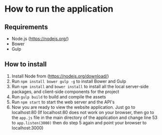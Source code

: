 # How to run the application
## Requirements
* Node.js (https://nodejs.org/)
* Bower
* Gulp

## How to install
1. Install Node from (https://nodejs.org/download/)
2. Run `npm install bower gulp -g` to install Bower and Gulp
3. Run `npm install` and `bower install` to install all the local server-side packages, and client-side components for the project
4. Run `gulp build` to build and compile the assets
5. Run `npm start` to start the web server and the API's
6. Now you are ready to view the website application. Just go to localhost:80
(If localhost:80 does not work on your browser, then go to the `app.js` file in the main directory of the application
and change line 53 to `app.listen(3000)` then do step 5 again and point your browser to localhost:3000)
